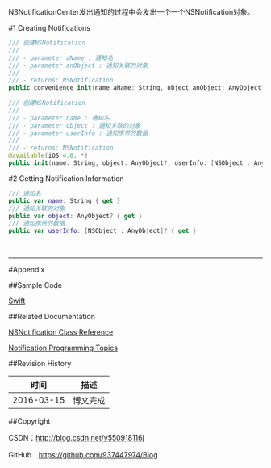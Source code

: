 NSNotificationCenter发出通知的过程中会发出一个一个NSNotification对象。

#1 Creating Notifications

```swift
/// 创建NSNotification
///
/// - parameter aName : 通知名
/// - parameter anObject : 通知关联的对象
///
/// - returns: NSNotification
public convenience init(name aName: String, object anObject: AnyObject?)
    
/// 创建NSNotification
///
/// - parameter name : 通知名
/// - parameter object : 通知关联的对象
/// - parameter userInfo : 通知携带的数据
///
/// - returns: NSNotification
@available(iOS 4.0, *)
public init(name: String, object: AnyObject?, userInfo: [NSObject : AnyObject]?)
```

#2 Getting Notification Information

```swift
/// 通知名
public var name: String { get }
/// 通知关联的对象
public var object: AnyObject? { get }
/// 通知携带的数据
public var userInfo: [NSObject : AnyObject]? { get }
```

&#160;

----------

#Appendix

##Sample Code

[Swift](https://github.com/937447974/Swift)

##Related Documentation

[NSNotification Class Reference](https://developer.apple.com/library/ios/documentation/Cocoa/Reference/Foundation/Classes/NSNotification_Class/index.html)

[Notification Programming Topics](https://developer.apple.com/library/ios/documentation/Cocoa/Conceptual/Notifications/Introduction/introNotifications.html)

##Revision History

| 时间 | 描述 |
| ---- | ---- |
| 2016-03-15 | 博文完成 |

##Copyright

CSDN：http://blog.csdn.net/y550918116j

GitHub：https://github.com/937447974/Blog